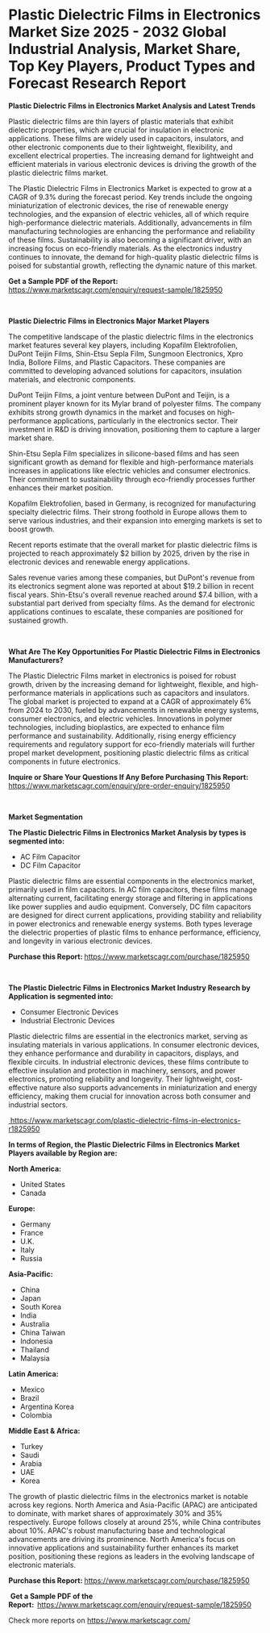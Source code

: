 <p><h1>Plastic Dielectric Films in Electronics Market Size 2025 - 2032 Global Industrial Analysis, Market Share, Top Key Players, Product Types and Forecast Research Report</h1></p><p><strong>Plastic Dielectric Films in Electronics Market Analysis and Latest Trends</strong></p>
<p><p>Plastic dielectric films are thin layers of plastic materials that exhibit dielectric properties, which are crucial for insulation in electronic applications. These films are widely used in capacitors, insulators, and other electronic components due to their lightweight, flexibility, and excellent electrical properties. The increasing demand for lightweight and efficient materials in various electronic devices is driving the growth of the plastic dielectric films market.</p><p>The Plastic Dielectric Films in Electronics Market is expected to grow at a CAGR of 9.3% during the forecast period. Key trends include the ongoing miniaturization of electronic devices, the rise of renewable energy technologies, and the expansion of electric vehicles, all of which require high-performance dielectric materials. Additionally, advancements in film manufacturing technologies are enhancing the performance and reliability of these films. Sustainability is also becoming a significant driver, with an increasing focus on eco-friendly materials. As the electronics industry continues to innovate, the demand for high-quality plastic dielectric films is poised for substantial growth, reflecting the dynamic nature of this market.</p></p>
<p><strong>Get a Sample PDF of the Report:&nbsp;</strong> <a href="https://www.marketscagr.com/enquiry/request-sample/1825950?utm_campaign=1889&utm_medium=2&utm_source=Github&utm_content=ia&utm_term=13022025&utm_id=plastic-dielectric-films-in-electronics">https://www.marketscagr.com/enquiry/request-sample/1825950</a></p>
<p>&nbsp;</p>
<p><strong>Plastic Dielectric Films in Electronics Major Market Players</strong></p>
<p><p>The competitive landscape of the plastic dielectric films in the electronics market features several key players, including Kopafilm Elektrofolien, DuPont Teijin Films, Shin-Etsu Sepla Film, Sungmoon Electronics, Xpro India, Bollore Films, and Plastic Capacitors. These companies are committed to developing advanced solutions for capacitors, insulation materials, and electronic components.</p><p>DuPont Teijin Films, a joint venture between DuPont and Teijin, is a prominent player known for its Mylar brand of polyester films. The company exhibits strong growth dynamics in the market and focuses on high-performance applications, particularly in the electronics sector. Their investment in R&D is driving innovation, positioning them to capture a larger market share.</p><p>Shin-Etsu Sepla Film specializes in silicone-based films and has seen significant growth as demand for flexible and high-performance materials increases in applications like electric vehicles and consumer electronics. Their commitment to sustainability through eco-friendly processes further enhances their market position.</p><p>Kopafilm Elektrofolien, based in Germany, is recognized for manufacturing specialty dielectric films. Their strong foothold in Europe allows them to serve various industries, and their expansion into emerging markets is set to boost growth.</p><p>Recent reports estimate that the overall market for plastic dielectric films is projected to reach approximately $2 billion by 2025, driven by the rise in electronic devices and renewable energy applications. </p><p>Sales revenue varies among these companies, but DuPont's revenue from its electronics segment alone was reported at about $19.2 billion in recent fiscal years. Shin-Etsu's overall revenue reached around $7.4 billion, with a substantial part derived from specialty films. As the demand for electronic applications continues to escalate, these companies are positioned for sustained growth.</p></p>
<p>&nbsp;</p>
<p><strong>What Are The Key Opportunities For Plastic Dielectric Films in Electronics Manufacturers?</strong></p>
<p><p>The Plastic Dielectric Films market in electronics is poised for robust growth, driven by the increasing demand for lightweight, flexible, and high-performance materials in applications such as capacitors and insulators. The global market is projected to expand at a CAGR of approximately 6% from 2024 to 2030, fueled by advancements in renewable energy systems, consumer electronics, and electric vehicles. Innovations in polymer technologies, including bioplastics, are expected to enhance film performance and sustainability. Additionally, rising energy efficiency requirements and regulatory support for eco-friendly materials will further propel market development, positioning plastic dielectric films as critical components in future electronics.</p></p>
<p><strong>Inquire or Share Your Questions If Any Before Purchasing This Report:</strong> <a href="https://www.marketscagr.com/enquiry/pre-order-enquiry/1825950?utm_campaign=1889&utm_medium=2&utm_source=Github&utm_content=ia&utm_term=13022025&utm_id=plastic-dielectric-films-in-electronics">https://www.marketscagr.com/enquiry/pre-order-enquiry/1825950</a></p>
<p>&nbsp;</p>
<p><strong>Market Segmentation</strong></p>
<p><strong>The Plastic Dielectric Films in Electronics Market Analysis by types is segmented into:</strong></p>
<p><ul><li>AC Film Capacitor</li><li>DC Film Capacitor</li></ul></p>
<p><p>Plastic dielectric films are essential components in the electronics market, primarily used in film capacitors. In AC film capacitors, these films manage alternating current, facilitating energy storage and filtering in applications like power supplies and audio equipment. Conversely, DC film capacitors are designed for direct current applications, providing stability and reliability in power electronics and renewable energy systems. Both types leverage the dielectric properties of plastic films to enhance performance, efficiency, and longevity in various electronic devices.</p></p>
<p><strong>Purchase this Report:&nbsp;</strong><a href="https://www.marketscagr.com/purchase/1825950?utm_campaign=1889&utm_medium=2&utm_source=Github&utm_content=ia&utm_term=13022025&utm_id=plastic-dielectric-films-in-electronics">https://www.marketscagr.com/purchase/1825950</a></p>
<p>&nbsp;</p>
<p><strong>The Plastic Dielectric Films in Electronics Market Industry Research by Application is segmented into:</strong></p>
<p><ul><li>Consumer Electronic Devices</li><li>Industrial Electronic Devices</li></ul></p>
<p><p>Plastic dielectric films are essential in the electronics market, serving as insulating materials in various applications. In consumer electronic devices, they enhance performance and durability in capacitors, displays, and flexible circuits. In industrial electronic devices, these films contribute to effective insulation and protection in machinery, sensors, and power electronics, promoting reliability and longevity. Their lightweight, cost-effective nature also supports advancements in miniaturization and energy efficiency, making them crucial for innovation across both consumer and industrial sectors.</p></p>
<p><a href="https://www.marketscagr.com/plastic-dielectric-films-in-electronics-r1825950?utm_campaign=1889&utm_medium=2&utm_source=Github&utm_content=ia&utm_term=13022025&utm_id=plastic-dielectric-films-in-electronics">&nbsp;https://www.marketscagr.com/plastic-dielectric-films-in-electronics-r1825950</a></p>
<p><strong>In terms of Region, the Plastic Dielectric Films in Electronics Market Players available by Region are:</strong></p>
<p>
    <p> <strong> North America: </strong>
        <ul>
            <li>United States</li>
            <li>Canada</li>
        </ul>
        </p> 
    <p> <strong> Europe: </strong>
        <ul>
            <li>Germany</li>
            <li>France</li>
            <li>U.K.</li>
            <li>Italy</li>
            <li>Russia</li>
        </ul>
        </p> 
    <p> <strong> Asia-Pacific: </strong>
        <ul>
            <li>China</li>
            <li>Japan</li>
            <li>South Korea</li>
            <li>India</li>
            <li>Australia</li>
            <li>China Taiwan</li>
            <li>Indonesia</li>
            <li>Thailand</li>
            <li>Malaysia</li>
        </ul>
        </p> 
    <p> <strong> Latin America: </strong>
        <ul>
            <li>Mexico</li>
            <li>Brazil</li>
            <li>Argentina Korea</li>
            <li>Colombia</li>
        </ul>
        </p> 
    <p> <strong> Middle East & Africa: </strong>
        <ul>
            <li>Turkey</li>
            <li>Saudi</li>
            <li>Arabia</li>
            <li>UAE</li>
            <li>Korea</li>
        </ul>
    </p>
    </p>
<p><p>The growth of plastic dielectric films in the electronics market is notable across key regions. North America and Asia-Pacific (APAC) are anticipated to dominate, with market shares of approximately 30% and 35% respectively. Europe follows closely at around 25%, while China contributes about 10%. APAC's robust manufacturing base and technological advancements are driving its prominence. North America's focus on innovative applications and sustainability further enhances its market position, positioning these regions as leaders in the evolving landscape of electronic materials.</p></p>
<p><strong>Purchase this Report: </strong><a href="https://www.marketscagr.com/purchase/1825950?utm_campaign=1889&utm_medium=2&utm_source=Github&utm_content=ia&utm_term=13022025&utm_id=plastic-dielectric-films-in-electronics">https://www.marketscagr.com/purchase/1825950</a></p>
<p>&nbsp;<strong>Get a Sample PDF of the Report:&nbsp;&nbsp;</strong><a href="https://www.marketscagr.com/enquiry/request-sample/1825950?utm_campaign=1889&utm_medium=2&utm_source=Github&utm_content=ia&utm_term=13022025&utm_id=plastic-dielectric-films-in-electronics">https://www.marketscagr.com/enquiry/request-sample/1825950</a></p>
<p><strong></strong></p>
<p>Check more reports on <a href="https://www.marketscagr.com/?utm_campaign=1889&utm_medium=2&utm_source=Github&utm_content=ia&utm_term=13022025&utm_id=plastic-dielectric-films-in-electronics">https://www.marketscagr.com/</a></p>